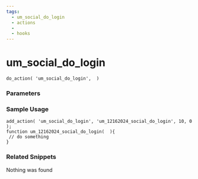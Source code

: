 ```yaml
---
tags: 
  - um_social_do_login
  - actions
  - 
  - hooks
---
```

# um\_social\_do\_login

``` php:no-line-numbers
do_action( 'um_social_do_login',  )
```
<div class='hook-sep'></div>

### Parameters

<div class='hook-sep'></div>



### Sample Usage

``` php:no-line-numbers
add_action( 'um_social_do_login', 'um_12162024_social_do_login', 10, 0 );
function um_12162024_social_do_login(  ){
 // do something
}
```
<div class='hook-sep'></div>



### Related Snippets

Nothing was found

